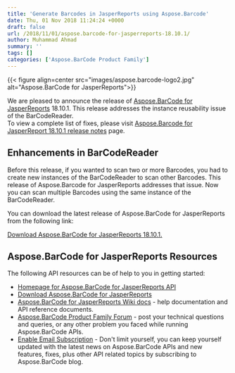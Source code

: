 ```yaml
---
title: 'Generate Barcodes in JasperReports using Aspose.Barcode'
date: Thu, 01 Nov 2018 11:24:24 +0000
draft: false
url: /2018/11/01/aspose.barcode-for-jasperreports-18.10.1/
author: Muhammad Ahmad
summary: ''
tags: []
categories: ['Aspose.BarCode Product Family']
---
```




{{< figure align=center src="images/aspose.barcode-logo2.jpg" alt="Aspose.BarCode for JasperReports">}}


We are pleased to announce the release of [Aspose.BarCode for JasperReports][1] 18.10.1. This release addresses the instance reusability issue of the BarCodeReader.  
To view a complete list of fixes, please visit [Aspose.Barcode for JasperReport 18.10.1 release notes][2] page.

## Enhancements in BarCodeReader

Before this release, if you wanted to scan two or more Barcodes, you had to create new instances of the BarCodeReader to scan other Barcodes. This release of Aspose.Barcode for JasperReports addresses that issue. Now you can scan multiple Barcodes using the same instance of the BarCodeReader.

You can download the latest release of Aspose.BarCode for JasperReports from the following link:

[Download Aspose.BarCode for JasperReports 18.10.1.][3]

## Aspose.BarCode for JasperReports Resources

The following API resources can be of help to you in getting started:

*   [Homepage for Aspose.BarCode for JasperReports API][4]
*   [Download Aspose.BarCode for JasperReports][5]
*   [Aspose.BarCode for JasperReports Wiki docs][6] - help documentation and API reference documents.
*   [Aspose.BarCode Product Family Forum][7] - post your technical questions and queries, or any other problem you faced while running Aspose.BarCode APIs.
*   [Enable Email Subscription][8] - Don't limit yourself, you can keep yourself updated with the latest news on Aspose.BarCode APIs and new features, fixes, plus other API related topics by subscribing to Aspose.BarCode blog.




[1]: https://products.aspose.com/barcode/jasperreports
[2]: https://docs.aspose.com/barcode/jasperreports/aspose-barcode-for-jasperreports-18-10-1-release-notes/
[3]: https://downloads.aspose.com/barcode/jasperreports/new-releases/aspose.barcode-for-jasperreports-18.10.1/
[4]: https://products.aspose.com/barcode/jasperreports
[5]: https://downloads.aspose.com/barcode/jasperreports
[6]: https://docs.aspose.com/barcode/jasperreports
[7]: https://forum.aspose.com/c/barcode
[8]: https://blog.aspose.com/category/aspose-products/aspose-barcode-product-family/




